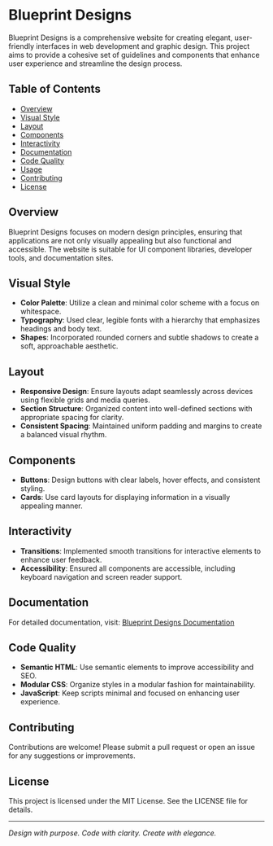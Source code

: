 
# Blueprint Designs

Blueprint Designs is a comprehensive website for creating elegant, user-friendly interfaces in web development and graphic design. This project aims to provide a cohesive set of guidelines and components that enhance user experience and streamline the design process.

## Table of Contents

- [Overview](#overview)
- [Visual Style](#visual-style)
- [Layout](#layout)
- [Components](#components)
- [Interactivity](#interactivity)
- [Documentation](#documentation)
- [Code Quality](#code-quality)
- [Usage](#usage)
- [Contributing](#contributing)
- [License](#license)

## Overview

Blueprint Designs focuses on modern design principles, ensuring that applications are not only visually appealing but also functional and accessible. The website is suitable for UI component libraries, developer tools, and documentation sites.

## Visual Style

- **Color Palette**: Utilize a clean and minimal color scheme with a focus on whitespace.
- **Typography**: Used clear, legible fonts with a hierarchy that emphasizes headings and body text.
- **Shapes**: Incorporated rounded corners and subtle shadows to create a soft, approachable aesthetic.

## Layout

- **Responsive Design**: Ensure layouts adapt seamlessly across devices using flexible grids and media queries.
- **Section Structure**: Organized content into well-defined sections with appropriate spacing for clarity.
- **Consistent Spacing**: Maintained uniform padding and margins to create a balanced visual rhythm.

## Components

- **Buttons**: Design buttons with clear labels, hover effects, and consistent styling.
- **Cards**: Use card layouts for displaying information in a visually appealing manner.

## Interactivity

- **Transitions**: Implemented smooth transitions for interactive elements to enhance user feedback.
- **Accessibility**: Ensured all components are accessible, including keyboard navigation and screen reader support.

## Documentation

For detailed documentation, visit: [Blueprint Designs Documentation](https://blueprint-designs-99xb.vercel.app/)

## Code Quality

- **Semantic HTML**: Use semantic elements to improve accessibility and SEO.
- **Modular CSS**: Organize styles in a modular fashion for maintainability.
- **JavaScript**: Keep scripts minimal and focused on enhancing user experience.

## Contributing

Contributions are welcome! Please submit a pull request or open an issue for any suggestions or improvements.

## License

This project is licensed under the MIT License. See the LICENSE file for details.

---

*Design with purpose. Code with clarity. Create with elegance.*
